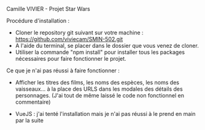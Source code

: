 Camille VIVIER - Projet Star Wars

Procédure d'installation : 
- Cloner le repository git suivant sur votre machine : https://github.com/viviecam/SMIN-502.git
- A l'aide du terminal, se placer dans le dossier que vous venez de cloner.
- Utiliser la commande "npm install" pour installer tous les packages nécessaires pour faire fonctionner le projet.


Ce que je n'ai pas réussi à faire fonctionner : 
- Afficher les titres des films, les noms des espèces, les noms des vaisseaux... 
à la place des URLS dans les modales des détails des personnages.
(J'ai tout de même laissé le code non fonctionnel en commentaire)

- VueJS : j'ai tenté l'installation mais je n'ai pas réussi à le prend en main par la suite